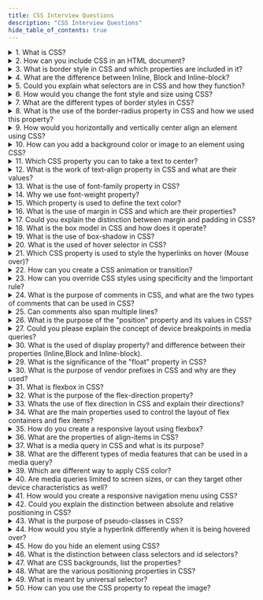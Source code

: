 ```yaml
---
title: CSS Interview Questions
description: "CSS Interview Questions"
hide_table_of_contents: true
---
```


<details>
<summary>1. What is CSS?</summary>
<p>

CSS stands for **Cascading Style Sheets**. It is used to design webpages and control the visual appearance of HTML elements. CSS describes how HTML elements should be displayed on different devices such as desktops, laptops, tablets or other media.

</p>

</details>

<details>
<summary>2. How can you include CSS in an HTML document?</summary>
<p>

To include CSS (Cascading Style Sheets) in an HTML document, there are a few different methods you can use. Here are the main approaches:

**Inline CSS :** You can apply CSS directly to individual HTML elements by using the style attribute within the element's opening tag. For example:

```css
<p style="color: blue; font-size: 16px;">This is a paragraph with inline CSS.</p>
```

In this example, the style attribute is used to define the CSS properties for the `<p>` element.

**Internal CSS :** You can include CSS within the `<style>` tags in the `<head>` section of your HTML document. This method allows you to define CSS rules that apply to multiple elements in the same HTML file. For example:

```html
<!DOCTYPE html>
<html>
  <head>
    <title>Internal CSS Example</title>
    <style>
      p {
        color: blue;
        font-size: 16px;
      }
    </style>
  </head>
  <body>
    <p>This is a paragraph with internal CSS.</p>
    <p>This is another paragraph with internal CSS.</p>
  </body>
</html>
```

In this example, the CSS rules within the `<style>` tags will be applied to all `<p>` elements in the HTML file.

**External CSS :** You can create a separate CSS file with a .css extension and link it to your HTML document using the `<link>` tag. This method is recommended for larger projects or when you want to reuse the same styles across multiple HTML files. Here's an example:

HTML file Name (index.html)

```html
<!DOCTYPE html>
<html>
  <head>
    <title>External CSS Example</title>
    <link rel="stylesheet" type="text/css" href="styles.css" />
  </head>
  <body>
    <p>This is a paragraph with external CSS.</p>
    <p>This is another paragraph with external CSS.</p>
  </body>
</html>
```

CSS file Name (styles.css)

```css
p {
  color: blue;
  font-size: 16px;
}
```

In this example, the `<link>` tag in the HTML file references the external CSS file `styles.css`, which contains the CSS rules for the `<p>` elements.

By using any of these methods, you can apply CSS styles to your HTML elements, enabling you to control the presentation, layout, and design of your web pages.

</p>
</details>

<details>
  <summary>3. What is border style in CSS and which properties are included in it?</summary>
  <p>

A border is a decorative or structural element that can be added to HTML elements to visually separate them from other elements. It is a line that surrounds the content of an element and can be customized in terms of color, width, and style.

`border-style` : defines the style of the border line.

For example,

```html
border-style: solid;
```

This line of code sets the style of the border to solid. Think of it as drawing a continuous line around the element. There are other styles available like dashed lines, dotted lines, and more, but here we are using a solid line.

`border-color` : sets the color of the border.

```css
border-color: aqua;
```

This line of code determines the color of the border. In this case, it sets the border color to aqua, which is a light blue color. You can choose any color you like by replacing aqua with the color of your choice.

`border-width` : sets the thickness or width of the border.

```css
border-width: 5px;
```

In the above example, This line of code sets the thickness or width of the border. The value `5px` means that the border will have a width of `5px`.

  </p>

</details>

<details>
<summary>4. What are the difference between Inline, Block and Inline-block?</summary>
<p>

| Inline                             | Block                             | Inline-block                     |
| ---------------------------------- | --------------------------------- | -------------------------------- |
| Does notStart from new line.       | Start from new line.              | Start from same line.            |
| Take required space.               | Take complete space horizontally. | Take required space.             |
| We can't provide height and width. | We can provide height and width.  | We can provide height and width. |

</p>

</details>

<details>
<summary>5. Could you explain what selectors are in CSS and how they function?</summary>
<p>
  
Yes, Selectors in CSS are patterns that define which elements in an HTML document should be styled, and they function by selecting specific elements based on their classes, IDs, tag names or other attributes.

**i. Class Selector :** The class selector selects elements based on their class attribute. It is denoted by a dot `(.)` followed by the class name.

For Example,

```css
.box-text {
  color: ;
}
```

**ii. ID Selector :** The ID selector selects elements based on their ID attribute. It is denoted by a hash `(#)` followed by the ID name.

For Example,

```css
#box-text {
  color: red;
}
```

**iii. Tagname Selector :** Tagname selector selects HTML elements based on their tag names. For example, h1, h2, p, etc.

For Example,

```css
h1 {
  color: red;
}
```

</p>

</details>

<details>
<summary>6. How would you change the font style and size using CSS?</summary>
<p>

To change the font style and size using CSS, you can use the `font-family` and `font-size` properties.

1. **Changing the Font Style :**
   You can specify the desired font family for an element using the `font-family` property.

```css
font-family: sans-serif;
```

In above example, we can applied font-family property to change the font style of text.

2. **Changing the Font Size :**
   You can adjust the font size of an element using the `font-size` property.

```css
font-size: 30px;
```

In above example, we can applied font-size property to change the font size of text we can applied value `30px`.

</p>

</details>

<details>
  <summary>7. What are the different types of border styles in CSS?</summary>
  <p>

There are four types of border style in CSS : solid, double, dashed and dotted.

`solid` : Creates a continuous line.👉\_\_\_

For Example,

```css
border: solid 4px black;
```

`double` : Creates two parallel lines. 👉 ====

For Example,

```css
border: double 4px black;
```

`dashed` : Creates a series of short dashes. 👉 ------

For Example,

```css
border: dashed 4px black;
```

`dotted` : Creates a series of small dots.👉 ..........

For Example,

```css
border: dotted 4px black;
```

  </p>

</details>

<details>
  <summary>8. What is the use of the border-radius property in CSS and how we used this property?</summary>
  <p>

The border-radius CSS property is used to round the corners of an element's outer border edge. It provides a way to give elements a rounded appearance.

You can provide value to each corner :
For example,

```css
border-radius: 0px 50px 0px 50px;
```

The 1st value applies to the top-left corner. The 2nd value applies to the top-right corner. The 3rd value applies to the bottom-right corner. The 4th value applies to the bottom-left corner.

  </p>
</details>

<details>
  <summary>9. How would you horizontally and vertically center align an element using CSS?</summary>
  <p>

To center align an element horizontally and vertically using CSS, You can use the following CSS properties : `display: flex;` `justify-content: center;` `align-items: center;`

For Example

```css
.element {
  display: flex;
  justify-content: center;
  align-items: center;
}
```

  </p>

</details>

<details>
  <summary>10. How can you add a background color or image to an element using CSS?</summary>
  <p>

To add background color in the CSS, you can use this syntax: `background-color: color_name;` and for adding an image in the CSS, you can use this syntax : `background-image: url(" ");`

For Example,

```css
.element {
  background-color: red;
  background-image: url("path/to/image.jpg");
}
```

In the above example, we can applied css property to change the background color of specific element and also applied background-image, provided the url of the image.

  </p>

</details>

<details>
  <summary>11. Which CSS property you can to take a text to center?</summary>
  <p>

To center text horizontally within an element, you can use the CSS property `text-align` with the value `center`. This property is basically applied to the parent container of the text or to the specific element containing the text.

For Example,

```css
text-align: center;
```

In the above example, the text-align property is applied to text to take your text to the centre.

</p>

</details>

<details>
  <summary>12. What is the work of text-align property in CSS and what are their values?</summary>
  <p>

The text-align property is used to specify the horizontal alignment of the text within its containing element. It allows you to control how the text is aligned, whether it's aligned to the left, right, center and justified.

There are four values for the text-align property :

`text-align: right;` : This value aligns the text to the left edge of the containing element. The text will be flush with the left side, and any remaining space will be on the right side.

For Example,

```css
.item {
  text-align: right;
}
```

`text-align: left;` : This value aligns the text to the right edge of the containing element. The text will be flush with the right side, and any remaining space will be on the left side.

For Example,

```css
.item {
  text-align: left;
}
```

`text-align: center;` : This value centers the text horizontally within the containing element. The text will be evenly spaced between the left and right edges.

For Example,

```css
.item {
  text-align: center;
}
```

`text-align: justify;` : This value justifies the text, meaning it spreads the text evenly between the left and right edges of the containing element. It adjusts the spacing between words and characters to create a clean, straight edge on both sides.

For Example,

```css
.item {
  text-align: justify;
}
```

</p>

</details>

<details>
  <summary>13. What is the use of font-family property in CSS?</summary>
  <p>

The `font-family` property is used to specify the font family for the text content of an element. It allows you to define a prioritized list of font families to be used for rendering the text. If the first font is not available, the browser will try the next one in the list, and so on.

For Example,

```css
h3 {
  font-family: sans-serif;
}
```

  </p>

</details>

<details>
  <summary>14. Why we use font-weight property?</summary>
  <p>

The `font-weight` property is used to set how thick or thin characters in text should be displayed.

For Example,

```css
.title {
  font-weight: bold;
}
```

  </p>

</details>

<details>
  <summary>15. Which property is used to define the text color?</summary>
  <p>

The CSS property used to define the text color is color. You can specify the desired color using various formats, such as named colors, hexadecimal values, RGB values, HSL values, or CSS color keywords.

For Example,

```css
h4 {
  color: red;
}
```

In the above example, we can used color property to change color of the font.

</p>

</details>

<details>
  <summary>16. What is the use of margin in CSS and which are their properties?</summary>
  <p>

The margin is used to refers the space around an element, outside of any defined borders. It creates space between elements and their properties are :
Expand All
@@ -247,12 +444,25 @@ The margin is used to refers the space around an element, outside of any defined

`margin-left` : Specifies the margin on the left side of the element.

For Example,

```css
.btn1 {
  background-color: red;
  margin-top: 50px;
  margin-left: 40px;
  margin-right: 30px;
  margin-bottom: 100px;
  padding: 5px 15px 5px 15px;
}
```

</p>

</details>

<details>
  <summary>17. Could you explain the distinction between margin and padding in CSS?</summary>
  <p>

| Margin                                                                                | Padding                                                                                |
| ------------------------------------------------------------------------------------- | -------------------------------------------------------------------------------------- |
| Margin refers to the space outside an element.                                        | Padding refers to the space between an element's content and its border.               |
| Margin creates space between elements.                                                | Padding creates space within the element, inside any defined borders.                  |
| Margin do not have a background color.                                                | Padding can have a background color.                                                   |
| Margin are used for creating spacing between elements.                                | Padding is used for creating space within an element.                                  |
| The margin property can be set individually for each side (top, right, bottom, left). | The padding property can be set individually for each side (top, right, bottom, left). |

  </p>

</details>

 <details>
  <summary>18. What is the box model in CSS and how does it operate?</summary>
  <p>

The CSS box model is a fundamental concept that describes how elements on a webpage are rendered and how their dimensions are calculated. It consists of four layers such as content, padding, margin, and border.
It operates by providing a way to control the sizing, spacing, and layout of elements on a web page.

For Example,

HTML:

```html
<div class="box">
  <p>Lorem ipsum dolor sit amet, consectetur adipiscing elit.</p>
</div>
```

CSS:

```css
.box {
  width: 200px;
  padding: 20px;
  border: 2px solid black;
  margin: 30px;
}
```

  </p>

</details>

<details>
  <summary>19. What is the use of box-shadow in CSS?</summary>
  <p>

The box-shadow property in CSS is used to add a shadow effect to an element's box, providing depth and dimension to the layout. It allows you to create visually appealing effects by simulating the appearance of shadows or glows around elements.

1. **Offset :** It specifies the horizontal and vertical distance of the shadow from the element. You can specify the values using length units, such as pixels (px) or percentages (%).

2. **Blur Radius :** This value determines the amount of blur applied to the shadow. A higher value creates a more diffused and softer shadow effect.

3. **Spread Distance :** It defines the size of the shadow relative to the element. A positive value expands the shadow, while a negative value shrinks it.

4. **Color :** The color value determines the shadow's color. You can use named colors, hexadecimal values, RGB values, or CSS color keywords to specify the color.

For Example,

```html
<!DOCTYPE html>
<html>
  <head>
    <title>Shadow</title>
    <style>
      .img-tiger {
        height: 300px;
        border-radius: 50px;
        margin: 30px;
        box-shadow: 2px 2px 5px 10px rgb(138, 136, 136);
      }
      .img-tiger:hover {
        border-radius: 20px;
        transition: 2s;
      }
    </style>
  </head>
  <body>
    <img src="tiger.png" class="img-tiger" alt="img" />
  </body>
</html>
```

</p>

</details>

<details>
  <summary>20. What is the used of hover selector in CSS?</summary>
  <p>

The `:hover` selector in CSS is used to apply styles to an element when it is being hovered over by the user. It allows you to define different styles or effects that should be applied to an element when the user's cursor is positioned over it.

For Example,

```html
<!DOCTYPE html>
<html>
  <head>
    <title>Hover</title>
    <style>
      .btn {
        background-color: tomato;
        color: white;
        border: 2px solid dashed;
        border-radius: 10px;
      }
      .btn:hover {
        background-color: aquamarine;
        color: black;
      }
    </style>
  </head>
  <body>
    <button class="btn">Awesome button</button>
  </body>
</html>
```

</p>

</details>

<details>
  <summary>21. Which CSS property is used to style the hyperlinks on hover (Mouse over)?</summary>
  <p>

To style hyperlinks specifically when the mouse is hovering over them, you can use the `:hover` pseudo-class selector in combining with the a selector (targeting anchor elements). This allows you to apply different styles to hyperlinks when they are being hovered.

For Example,

```css
h1 {
  background-color: red;
}

h1:hover {
  background-color: green;
}
```

  </p>

</details>

<details>
  <summary>22. How can you create a CSS animation or transition?</summary>
  <p>

**CSS Animation:** Use the animation property on the targeted element to apply the animation and specify its duration, timing function, delay, and other properties.

For Example,

```css
div {
  width: 100px;
  height: 100px;
  position: relative;
  background-color: red;
  animation-name: example;
  animation-duration: 4s;
  animation-delay: 2s;
}
```

**CSS Transitions:** Use the animation property on the targeted element to apply the transition and specify the CSS properties you want to transition and their duration, timing function, delay, etc.

For Example,

```css
div {
  transition-property: width;
  transition-duration: 2s;
  transition-timing-function: linear;
  transition-delay: 1s;
}
```

  </p>

</details>

<details>
  <summary>23. How can you override CSS styles using specificity and the !important rule?</summary>
  <p>

To override CSS styles using specificity and the !important rule, use a more specific selector for the element and add `!important` to the CSS property value. CSS property specificity determines which styles take precedence when multiple rules target the same element. Styles with higher specificity override styles with lower specificity. Specificity is calculated based on the combination of selectors used in a CSS rule.

```css
.myclass {
  background-color: gray;
}

p {
  background-color: red !important;
}
```

  </p>

</details>

<details>
  <summary>24. What is the purpose of comments in CSS, and what are the two types of comments that can be used in CSS?</summary>
  <p>

The purpose of comments in CSS is to add notes, explanations, or reminders within the code.
There are two type of comments :

Single Line : Single line comment denoted by `//`

For Example,

```css
/* This is a single-line comment */
p {
  color: red;
}
```

Multi Line : Muti line comment denoted by `/*  */`

For Example,

```css
/* This is
a multi-line
comment */

p {
  color: red;
}
```

  </p>

</details>

<details>
  <summary>25. Can comments also span multiple lines?</summary>
  <p>

Yes, comments can also span multiple lines. HTML supports the multi-line commits.

  </p>

</details>

<details>
  <summary>26. What is the purpose of the "position" property and its values in CSS?</summary>
  <p>

The position property is used to set the position to the CSS element accordingly.
Expand All
@@ -373,24 +734,92 @@ There are five different types of positions in css :

`absolute` : It is relative to parent element. This element is positioned relative to the first parent element and absolute to its child elements.

For Example,

HTML:

```html
<div class="container">
  <div class="box static">Static</div>
  <div class="box relative">Relative</div>
  <div class="box absolute">Absolute</div>
  <div class="box fixed">Fixed</div>
  <div class="box sticky">Sticky</div>
</div>
```

CSS:

```css
.container {
  height: 300px;
  position: relative;
}

.box {
  width: 100px;
  height: 100px;
  background-color: lightblue;
  margin-bottom: 10px;
  text-align: center;
  line-height: 100px;
  font-weight: bold;
}

.static {
  position: static;
}

.relative {
  position: relative;
  top: 20px;
  left: 20px;
}

.absolute {
  position: absolute;
  top: 50px;
  left: 50px;
}

.fixed {
  position: fixed;
  top: 20px;
  right: 20px;
}

.sticky {
  position: sticky;
  top: 20px;
}
```

  </p>

</details>

<details>
  <summary>27. Could you please explain the concept of device breakpoints in media queries?</summary>
  <p>

Media queries allow you to create responsive websites on all screen sizes from desktop to mobile.

Small mobile device : less than `600px`

Normal mobile device : greater than `600px` and less than `768px`

Tablets : greater than `768px` and less than `992px`

Laptops / desktops : greater than `992px` and less than `1200px`

TV/Large desktop : greater than `1200px`

  </p>

</details>

<details>
  <summary>30. What is the used of display property? and difference between their properties (Inline,Block and Inline-block).</summary>
  <p>

The display property in CSS is used to control the layout and behavior of elements. There are three commonly used display properties: `inline`, `block` and `inline-block`.

| Inline                             | Block                             | Inline-Block                     |
| ---------------------------------- | --------------------------------- | -------------------------------- |
| Does not start from new line.      | Start from new line.              | Start from same line.            |
| Take required space.               | Take complete space horizontally. | Take required space.             |
| We can't provide height and width. | We can provide height and width.  | We can provide height and width. |

  </p>

</details>

<details>
  <summary>29. What is the significance of the "float" property in CSS?</summary>
  <p>

The float property in CSS is used to specify how an element should float within its containing element. When an element is floated, it is taken out of the normal flow of the document and positioned either to the left or right of its containing element.

The float property accepts the following values:

**none:** The element does not float. This is the default value.

**left:** The element floats to the left of its containing element. Other content flows around it on the right side.

For Example,

```css
.image {
  float: left;
  margin-right: 10px;
}
```

**right:** The element floats to the right of its containing element. Other content flows around it on the left side.

For Example,

```css
.image {
  float: right;
  margin-left: 10px;
}
```

  </p>

</details>

<details>
  <summary>30. What is the purpose of vendor prefixes in CSS and why are they used?</summary>
  <p>

The purpose of vendor prefixes is to allow browser vendors to implement new CSS features before they are standardized feedback from developers and the community. It is used to implement non-standard CSS features in different web browsers.

  </p>

</details>

<details>
  <summary>31. What is flexbox in CSS?</summary>
  <p>

Flexbox stands for flexible box. To align cards flexibly inside to container. Flexbox make it simple to align items vertically and horizontally using rows and columns. Flexbox makes it easier to design a flexible responsive layout of a webpage.

</p>

</details>

<details>
  <summary>32. What is the purpose of the flex-direction property?</summary>
  <p>

The flex-direction property determines the arrangement and flow direction of flex items within a flex container. It controls whether the flex items are arranged horizontally or vertically and the order in which they are displayed. By adjusting the flex-direction value, you can change the layout from left-to-right to right-to-left or top-to-bottom to bottom-to-top, providing flexibility in designing different types of layouts.

  </p>

</details>

<details>
<summary>33. Whats the use of flex direction in CSS and explain their directions?</summary>
<p>

Flex direction are used to define the direction of child item are placed in the flex container.

There are four flex directions in CSS :

**flex-direction:row;** : By default direction is row. Child items are are Left to Right direction.

For Example,

```html
<!DOCTYPE html>
<html>
  <head>
    <title>Flex Box</title>
    <style>
      .item {
        background-color: tomato;
        height: 100px;
        width: 100px;
        margin: 10px;
        font-size: 50px;
        padding: 10px;
      }
      .conatiner {
        display: flex;
      }
    </style>
  </head>

  <body>
    <div class="conatiner">
      <div class="item">1</div>
      <div class="item">2</div>
      <div class="item">3</div>
    </div>
  </body>
</html>
```

**flex-direction: row-reverse;** : Child item are Right to Left direction.

For Example,

```html
<!DOCTYPE html>
<html>
  <head>
    <title>Flex Box</title>
    <style>
      .item {
        background-color: tomato;
        height: 100px;
        width: 100px;
        margin: 10px;
        font-size: 50px;
        padding: 10px;
      }
      .conatiner {
        display: flex;
        flex-direction: row-reverse;
      }
    </style>
  </head>

  <body>
    <div class="conatiner">
      <div class="item">1</div>
      <div class="item">2</div>
      <div class="item">3</div>
    </div>
  </body>
</html>
```

**flex-direction: column;** : Child items are Top to Bottom direction.

For Example,

```html
<!DOCTYPE html>
<html>
  <head>
    <title>Flex Box</title>
    <style>
      .item {
        background-color: tomato;
        height: 100px;
        width: 100px;
        margin: 10px;
        font-size: 50px;
        padding: 10px;
      }
      .conatiner {
        display: flex;
        flex-direction: column;
      }
    </style>
  </head>

  <body>
    <div class="conatiner">
      <div class="item">1</div>
      <div class="item">2</div>
      <div class="item">3</div>
    </div>
  </body>
</html>
```

**flex-direction: column-reverse;** : Child items are Bottom to Top direction.

```html
<!DOCTYPE html>
<html>
  <head>
    <title>Flex Box</title>
    <style>
      .item {
        background-color: tomato;
        height: 100px;
        width: 100px;
        margin: 10px;
        font-size: 50px;
        padding: 10px;
      }
      .conatiner {
        display: flex;
        flex-direction: column-reverse;
      }
    </style>
  </head>

  <body>
    <div class="conatiner">
      <div class="item">1</div>
      <div class="item">2</div>
      <div class="item">3</div>
    </div>
  </body>
</html>
```

</p>

</details>

<details>
<summary>34. What are the main properties used to control the layout of flex containers and flex items?</summary>
  <p>

The main properties used to control the layout of flex containers and flex items are :
`display` : Sets the element as a flex container.

`flex-direction` : It determines the direction row or column within the flex container.

`justify-content` : Aligns flex items along the main axis.

`align-items` : Aligns flex items along the cross axis.

  </p>

</details>

<details>
  <summary>35. How do you create a responsive layout using flexbox?</summary>
  <p>

To create a responsive layout using Flexbox, you can follow these steps:

1. **Set up the HTML structure :** Start by creating the HTML structure of your layout. This will typically involve using container elements to hold the different sections or columns of your layout.

2. **Apply Flexbox to the container :** Add a CSS class or ID to your container element, and then apply the `display: flex;` property to it. This will enable the Flexbox behavior for the container and its child elements.

3. **Define the flex direction :** Use the `flex-direction` property to specify the direction in which the flex items should be arranged. By default, it is set to `row`, which creates a horizontal layout. You can also use `column` to create a vertical layout.

4. **Utilize media queries for responsiveness:** To make your layout responsive, you can use media queries to apply different styles based on the screen size or device. Adjust the flex properties, item order, or alignment within media queries to adapt the layout as needed.

Example of a basic responsive layout using Flexbox :

HTML File :

```html
<div class="container">
  <div class="item">Item 1</div>
  <div class="item">Item 2</div>
  <div class="item">Item 3</div>
</div>
```

CSS File :

```css
.container {
  display: flex;
  flex-direction: row;
}

.item {
  flex: 1;
  /* Other styles for the items */
}

@media (max-width: 600px) {
  .container {
    flex-direction: column;
  }
}
```

In the example above, the container element has the class `container` and applies Flexbox behavior. The items inside it have the class "item" and use the `flex: 1;` property to distribute available space equally among them. Additionally, a media query is used to change the flex-direction to "column" when the screen width is below 600 pixels, resulting in a vertical layout.

  </p>

</details>

<details>
  <summary>36. What are the properties of align-items in CSS?</summary>
  <p>

When the flex-direction is a row then justify-content control horizontally. This means the `X axis` but you can control the opposite axis Which means the `Y axis` then you use the property align-items. Align items are used to control items on the opposite axis.

1. `align-items: flex-start;` : Items are placed at the start of the Opposite ( Y axis ) axis.

For Example,

```html
<!DOCTYPE html>
<html>
  <head>
    <title>Flex Box</title>
    <style>
      .item {
        background-color: tomato;
        height: 100px;
        width: 100px;
        margin: 10px;
        font-size: 50px;
        padding: 10px;
      }
      .conatiner {
        background-color: aqua;
        display: flex;
        flex-direction: row;
        justify-content: center;
        align-items: center;
        height: 500px;
      }
    </style>
  </head>

  <body>
    <div class="conatiner">
      <div class="item">1</div>
      <div class="item">2</div>
      <div class="item">3</div>
    </div>
  </body>
</html>
```

2. `align-item: flex-end;` : Items are placed at the end of the Opposite ( Y axis ) axis.

For Example,

```html
<!DOCTYPE html>
<html>
  <head>
    <title>Flex Box</title>
    <style>
      .item {
        background-color: tomato;
        height: 100px;
        width: 100px;
        margin: 10px;
        font-size: 50px;
        padding: 10px;
      }
      .conatiner {
        background-color: aqua;
        display: flex;
        flex-direction: row;
        justify-content: center;
        align-items: center;
        height: 500px;
      }
    </style>
  </head>

  <body>
    <div class="conatiner">
      <div class="item">1</div>
      <div class="item">2</div>
      <div class="item">3</div>
    </div>
  </body>
</html>
```

3. `align-item: center;` : Items are centered in the Opposite axis.

For Example,

```html
<!DOCTYPE html>
<html>
  <head>
    <title>Flex Box</title>
    <style>
      .item {
        background-color: tomato;
        height: 100px;
        width: 100px;
        margin: 10px;
        font-size: 50px;
        padding: 10px;
      }
      .conatiner {
        background-color: aqua;
        display: flex;
        flex-direction: row;
        justify-content: center;
        align-items: center;
        height: 500px;
      }
    </style>
  </head>

  <body>
    <div class="conatiner">
      <div class="item">1</div>
      <div class="item">2</div>
      <div class="item">3</div>
    </div>
  </body>
</html>
```

  </p>

</details>

<details>
  <summary>37. What is a media query in CSS and what is its purpose?</summary>
  <p>

A media query in CSS is a technique used to apply different styles based on the characteristics of the device or viewport, such as screen size allowing for responsive design and optimized user experiences across various devices and screen sizes.

**max-width -** The max-width are specifies the maximum width of a particular device.

**Syntax :**

```css
@media screen and (max-width: 600px) {
}
```

For Example,

```html
<!DOCTYPE html>
<html>
  <head>
    <title>Media Query</title>
    <style>
      .test-btn {
        width: 400px;
        height: 50px;
        font-size: 20px;
        background-color: tomato;
        color: white;
      }
      @media screen and (max-width: 500px) {
        .test-btn {
          background-color: blue;
          width: 300px;
          height: 80px;
          font-size: 40px;
        }
      }
    </style>
  </head>

  <body>
    <button class="test-btn">This Is Button</button>
  </body>
</html>
```

**min-width -** The min-width are specifies the minimum width of a specific device.

**Syntax :**

```css
@media screen and (min-width: 600px) {
}
```

For Example,

```html
<!DOCTYPE html>
<html>
  <head>
    <title>Media Query</title>
    <style>
      .test-btn {
        width: 400px;
        height: 50px;
        font-size: 20px;
        background-color: tomato;
        color: white;
      }
      @media screen and (min-width: 600px) {
        .test-btn {
          background-color: blue;
          width: 300px;
          height: 50px;
          font-size: 40px;
        }
      }
    </style>
  </head>

  <body>
    <button class="test-btn">This Is Button</button>
  </body>
</html>
```

**min-width and max-width at same time**

**Syntax :**

```css
media screen and (min-width: 600px) and (max-width: 800px) {
}
```

For Example,

```html
<!DOCTYPE html>
<html>
  <head>
    <title>Media Query</title>
    <style>
      .test-btn {
        width: 400px;
        height: 50px;
        font-size: 20px;
        background-color: tomato;
        color: white;
      }
      @media screen and (min-width: 600px) and (max-width: 800px) {
        .test-btn {
          background-color: black;
          border: 25px;
        }
      }
    </style>
  </head>
  <body>
    <button class="test-btn">This Is Button</button>
  </body>
</html>
```

</p>

</details>

<details>
  <summary>38. What are the different types of media features that can be used in a media query?</summary>
  <p>

CSS provides a variety of media features that can be used in media queries to target different device characteristics. Here are some commonly used media features:

1. Width and height:

   - `width`: Specifies the width of the viewport or device.
   - `height`: Specifies the height of the viewport or device.

2. Resolution:

   - `resolution`: Specifies the pixel density or resolution of the output device.
   - `min-resolution` and `max-resolution`: Allow you to specify a minimum and maximum pixel density.

3. Orientation:

   - `orientation`: Targets the orientation of the viewport, such as `portrait` or `landscape`.

4. Aspect ratio:

   - `aspect-ratio`: Specifies the aspect ratio of the viewport or device.
   - `min-aspect-ratio` and `max-aspect-ratio`: Set the minimum and maximum aspect ratio.

5. Device type:

   - `device-type`: Differentiates between different types of devices, such as `screen`, `print`, `speech`, etc.

6. Color capabilities:

   - `color`: Specifies the number of bits per color component the device supports.
   - `color-index`: Indicates the number of entries in the device's color lookup table.

7. Grid:

   - `grid`: Checks whether the device uses a grid or bitmap display.

8. Pointer:

   - `pointer`: Targets devices based on the available pointing device, such as `coarse` or `fine`.

9. Hover:
   - `hover`: Differentiates devices based on whether they support hovering, such as `hover` or `none`.

These are just a few examples of media features available in CSS. Each media feature has specific syntax and usage. You can combine multiple media features within a media query to create responsive styles that adapt to different device characteristics.

  </p>

</details>

<details>
  <summary>39. Which are different way to apply CSS color?</summary>
  <p>

There are different ways to add css colors.

1. **Color name** - CSS provides predefined color names that you can use directly.

For Example,

```html
<!DOCTYPE html>
<html lang="en">
  <head>
    <title>css-color</title>
    <style>
      .btn {
        background-color: red;
        color: white;
      }
    </style>
  </head>
  <body>
    <button class="btn">Click Here</button>
  </body>
</html>
```

In the above example, set the background color to `red` or the text color to `white`.

2. `Hexadecimal colors` : Hexadecimal colors start with a pound sign (#) followed by six characters representing red, green, and blue (RGB) values. Each pair of characters represents a value from 00 (minimum) to FF (maximum).

For Example,

```html
<!DOCTYPE html>
<html lang="en">
  <head>
    <title>css-color</title>
    <style>
      .btn {
        background-color: #ff0000;
        color: #ffffff;
      }
    </style>
  </head>

  <body>
    <button class="btn">Click Here</button>
  </body>
</html>
```

In the above example, sets the background color to red (#FF0000) and the text color to white (#FFFFFF).

3. `rgb` : RGB colors allow you to specify the intensity of red, green, and blue using decimal values ranging from 0 to 255. You can use the rgb() function for this.

For Example,

```html
<!DOCTYPE html>
<html lang="en">
  <head>
    <title>css-color</title>
    <style>
      .btn {
        background-color: rgb(255, 0, 0);
        color: rgb(255, 255, 255);
      }
    </style>
  </head>

  <body>
    <button class="btn">Click Here</button>
  </body>
</html>
```

In the above example, sets the background color to red (255, 0, 0) and the text color to white (255, 255, 255).

4. `rgba` : RGBA colors are similar to RGB, but with an additional alpha channel representing capacity. The alpha value ranges from 0 (transparent) to 1 (opaque). Use the rgba() function to specify these colors.

For Example,

```html
<!DOCTYPE html>
<html lang="en">
  <head>
    <title>css-color</title>
    <style>
      .btn {
        background-color: rgba(0, 0, 0, 0);
      }
    </style>
  </head>

  <body>
    <button class="btn">Click Here</button>
  </body>
</html>
```

In the above example, the background color is black with full transparency (0), making it completely invisible.

5. `hsl` : HSL colors define hue, saturation, and lightness. Hue represents a color on the color wheel, saturation determines the intensity and lightness controls the brightness. Use the hsl() function to specify these colors.

For Example,

```html
<!DOCTYPE html>
<html lang="en">
  <head>
    <title>css-color</title>
    <style>
      .btn {
        background-color: hsl(0, 100%, 50%);
      }
    </style>
  </head>

  <body>
    <button class="btn">Click Here</button>
  </body>
</html>
```

In the above example, sets the background color to pure red (0 degrees), with 100% saturation and 50% lightness.

  </p>

</details>

<details>
  <summary> 40. Are media queries limited to screen sizes, or can they target other device characteristics as well?</summary>
  <p>

Media queries are not limited to screen sizes; they can target various device characteristics in addition to screen size. While screen size is a common use case for media queries, you can also use media queries to target other aspects of a device, such as:

**Screen resolution:** You can specify a specific resolution or a range of resolutions using the min-resolution and max-resolution media features.

**Orientation:** You can target the orientation of a device, such as portrait or landscape, using the orientation media feature.

**Device type:** You can differentiate styles based on the type of device, such as desktop, tablet, or mobile, using the device-type media feature.

**Color capabilities:** You can adjust styles based on the color capabilities of the device using the color and color-index media features.

**Accessibility features:** You can target devices based on their accessibility settings, such as whether they have a reduced motion preference or a prefers-reduced-transparency setting.

  </p>

</details>

<details>
  <summary>41. How would you create a responsive navigation menu using CSS?</summary>
  <p>

To create a responsive navigation menu using CSS, you can utilize media queries and flexbox or grid layout. Here's an example of how you can do it:

HTML File:

```html
<nav class="navigation">
  <ul class="menu">
    <li><a href="#">Home</a></li>
    <li><a href="#">About</a></li>
    <li><a href="#">Services</a></li>
    <li><a href="#">Contact</a></li>
  </ul>
</nav>
```

CSS File:

```css
/* Base styles for the navigation */
.navigation {
  background-color: #f2f2f2;
}

.menu {
  list-style: none;
  margin: 0;
  padding: 0;
  display: flex;
  justify-content: center;
}

.menu li {
  margin: 0 10px;
}

.menu li a {
  text-decoration: none;
  color: #333;
  padding: 10px;
}

/* Media query for small screens */
@media (max-width: 768px) {
  .menu {
    flex-direction: column;
    align-items: center;
  }

  .menu li {
    margin: 10px 0;
  }
}
```

In the above example, the navigation menu is structured using an unordered list (ul) with list items (li). The CSS styles define the basic appearance of the navigation menu.

The media query (@media) is used to specify different styles for different screen sizes. In this case, when the screen width is less than or equal to 768 pixels, the menu switches to a vertical layout by setting flex-direction: column and centers the items using `align-items: center`.

You can customize the styles further to meet your design requirements, such as adding hover effects, dropdown menus, or any additional functionality you may need.

  </p>

</details>

<details>
  <summary>42. Could you explain the distinction between absolute and relative positioning in CSS?
</summary>
  <p>

| Absolute Position                                                              | Relative Position                                                                                                   |
| ------------------------------------------------------------------------------ | ------------------------------------------------------------------------------------------------------------------- |
| Positions an element relative to its normal position within the document flow. | Positions an element relative to its closest positioned ancestor or the initial containing block.                   |
| Absolute position is relative to parent element.                               | Relative position is relative to original position.                                                                 |
| Element remains within the normal flow of the document.                        | Element is taken out of the normal flow of the document.                                                            |
| Can adjust position using offset properties (top, right, bottom, left).        | Position is determined by offset properties (top, right, bottom, left) relative to its nearest positioned ancestor. |

  </p>

</details>

<details>
  <summary>43. What is the purpose of pseudo-classes in CSS?</summary>
  <p>

The purpose of the pseudo-classes in CSS enable the selection and styling of elements based on various conditions, allowing for dynamic and interactive styling based on user interactions.

For Example,

```html
<button class="btn">Click me</button>
```

```css
.btn {
  padding: 10px 20px;
  background-color: #f2f2f2;
  color: #333;
  border: none;
  cursor: pointer;
}

.btn:hover {
  background-color: #999;
  color: #fff;
}

.btn:active {
  background-color: #555;
}

.btn:focus {
  outline: 2px solid blue;
}
```

In the above example, we have a button element with the class "btn". Here's how the different pseudo-classes are utilized:

**:hover** : When the mouse pointer hovers over the button, the background color changes to gray (#999) and the text color changes to white (#fff).

**:active** : When the button is being clicked or pressed, the background color changes to dark gray (#555).

**:focus** : When the button receives focus (e.g., by clicking on it or using the keyboard to navigate to it), an outline with a blue color is added to the button.

  </p>

</details>

<details>
  <summary>44. How would you style a hyperlink differently when it is being hovered over?</summary>
  <p>

To style a hyperlink differently when it is being hovered over in CSS, you can use the :hover pseudo-class selector.

For Example,

```css
a {
  /* Styles for normal state */
  color: blue; /* Default link color */
  text-decoration: none; /* Remove underline */
}
a:hover {
  /* Styles for hover state */
  color: red; /* Change link color on hover */
  text-decoration: underline; /* Add underline on hover */
}
```

In the above example, the hyperlink `<a>` is initially styled with blue color and without any underline. When the user hovers over the hyperlink, the a:hover selector is applied, and the color is changed to red, and an underline is added.

 </p>

 </details>

<details>
  <summary> 45. How do you hide an element using CSS?</summary>
  <p>

To hide an element using CSS, you can use the `display` property and set value to `none`, which removes the element from the page flow and makes it invisible.

For Example,

```css
.element {
  display: none;
}
```

  </p>

</details>

<details>
  <summary>46. What is the distinction between class selectors and id selectors?</summary>
  <p>

| Class Selector                                                                    | Id Selector                                                                          |
| --------------------------------------------------------------------------------- | ------------------------------------------------------------------------------------ |
| Class selectors are preceded by a period (.) followed by the class name.          | ID selectors are preceded by a hash/pound symbol (#) followed by the unique ID name. |
| They can be used to target multiple elements that share the same class attribute. | They are used to target a single unique element based on its ID attribute.           |

  </p>

</details>

<details>
  <summary> 47. What are CSS backgrounds, list the properties?</summary>
  <p>

The CSS backgrounds are used to style and customize the background of an element, and there are some main properties `background-color`, `background-image`, `background-repeat` and more.

**background-color:** Sets the background color of an element.

For Example,

```css
background-color: tomato;
```

**background-image:** Specifies the URL or path to an image to be used as the background.

For Example,

```css
background-image: bat.jpg;
```

**background-repeat:** Determines how the background image is repeated, such as repeat, repeat-x, repeat-y, no-repeat, space, or round.

For example,

```css
.img {
  background-image: url("https://www.tutorialspoint.com/images/css.png");
  background-repeat: no-repeat;
}
```

</p>

</details>

<details>
  <summary>48. What are the various positioning properties in CSS?</summary>
  <p>

The various positioning properties in CSS are `static`, `relative`, `absolute`, `fixed` and `sticky` which determine how elements are positioned and interact with the document flow.

**position :** Specifies the positioning method for an element, which can be static, relative, absolute, fixed, or sticky

**top, right, bottom, left :** These properties, used in conjunction with the position property, specify the offset or distance of an element from the top, right, bottom, or left edges of its positioned container.

**z-index :** Determines the stacking order of positioned elements. Elements with a higher z-index value appear in front of elements with a lower value.

  </p>

</details>

<details>
  <summary> 49. What is meant by universal selector?</summary>
  <p>

In CSS, the universal selector, denoted by the asterisk (\*), is a special selector that matches any element in the HTML document. It applies styles to all elements on the page, regardless of their type or location within the document structure. The universal selector targets every element, including the &lt;head&gt; , &lt;body&gt; , &lt;div&gt; , &lt;p&gt; , &lt;span&gt; , etc.

For Example,

```css
* {
  margin: 0;
  padding: 0;
}
```

  </p>

</details>

<details>
  <summary>50. How can you use the CSS property to repeat the image?</summary>
  <p>

This property is used to repeat the image. It can repeat image in differnet direction

**background-repeat:** repeat-x; This value is used to repeat the background image horizontally along the x-axis.

**background-repeat:** repeat-y; This value is used to repeat the background image horizontally along the y-axis.

**background-repeat:** repeat; This value is used to repeat the background image.

For Example,

**HTML File:**

```html
<div class="container">
  <h1>This is a card</h1>
  <p>
    Lorem ipsum dolor sit amet consectetur adipisicing elit. Optio voluptates
    cum veritatis odio voluptas nihil commodi sunt facere illum quis nostrum nam
    quasi aut ipsam aliquam, similique accusamus nulla! Molestias.
  </p>
</div>
```

**CSS File:**

```css
.container {
  border: 1px solid black;
  width: 600px;
  height: 400px;
  background-image: url("https://cdn-icons-png.flaticon.com/128/3595/3595455.png");
  background-size: auto;
  background-repeat: no-repeat;
}
```

</p>

</details>

